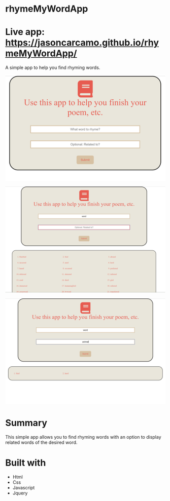 # rhymeMyWordApp
# Live app: https://jasoncarcamo.github.io/rhymeMyWordApp/
A simple app to help you find rhyming words.  

![ImageOfApp](./rhymeMyApp.png)<br/>

![ImageOfApp](./rhymeappword1.png)<br/>

![ImageOfApp](./rhymeappword2.png)<br/>

# Summary
This simple app allows you to find rhyming words with an option to display related words of the desired word.

# Built with
- Html
- Css
- Javascript
- Jquery
